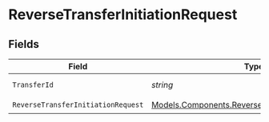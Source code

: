 # ReverseTransferInitiationRequest


## Fields

| Field                                                                                                             | Type                                                                                                              | Required                                                                                                          | Description                                                                                                       | Example                                                                                                           |
| ----------------------------------------------------------------------------------------------------------------- | ----------------------------------------------------------------------------------------------------------------- | ----------------------------------------------------------------------------------------------------------------- | ----------------------------------------------------------------------------------------------------------------- | ----------------------------------------------------------------------------------------------------------------- |
| `TransferId`                                                                                                      | *string*                                                                                                          | :heavy_check_mark:                                                                                                | The transfer ID.                                                                                                  | XXX                                                                                                               |
| `ReverseTransferInitiationRequest`                                                                                | [Models.Components.ReverseTransferInitiationRequest](../../Models/Components/ReverseTransferInitiationRequest.md) | :heavy_check_mark:                                                                                                | N/A                                                                                                               |                                                                                                                   |
